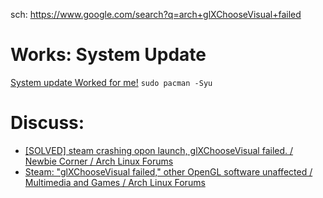 sch: https://www.google.com/search?q=arch+glXChooseVisual+failed

# Works: System Update
[System update Worked for me!](https://github.com/Unicorn-OS/Steam.Knowledge/tree/main/OS/Arch%20Linux/Fix:/Update) `sudo pacman -Syu`

# Discuss:
- [[SOLVED] steam crashing opon launch, glXChooseVisual failed. / Newbie Corner / Arch Linux Forums](https://bbs.archlinux.org/viewtopic.php?id=302629)
- [Steam: "glXChooseVisual failed," other OpenGL software unaffected / Multimedia and Games / Arch Linux Forums](https://bbs.archlinux.org/viewtopic.php?id=301374)
